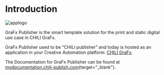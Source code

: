 # Introduction

![applogo](/assets/CHILI_publisher_RGB.svg)

GraFx Publisher is the smart template solution for the print and static digital use case in CHILI GraFx.

GraFx Publisher used to be "CHILI publisher" and today is hosted as an application in your Creative Automation platform: [CHILI GraFx](/CHILI_GraFx/intro/).

The Documentation for GraFx Publisher can be found at [mydocumentation.chili-publish.com](https://mydocumentation.chili-publish.com/search?text=What%20is%20CHILI%20Publisher?){target="_blank"}.